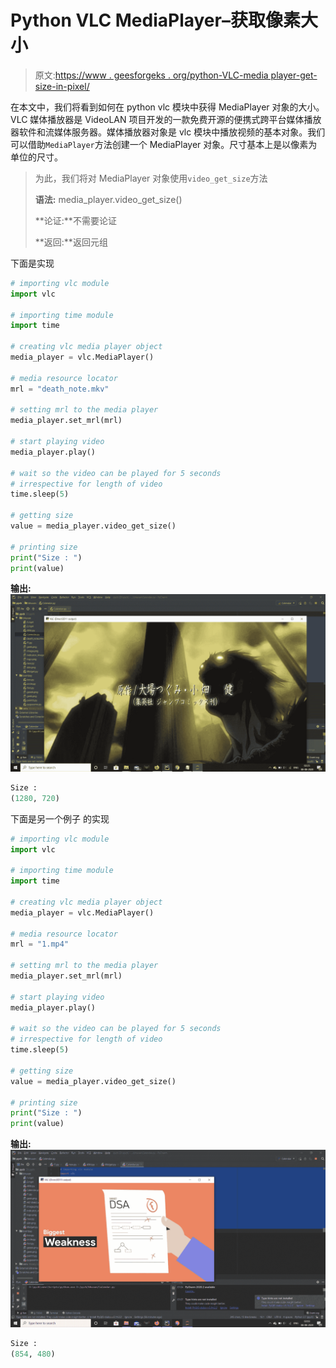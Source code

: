 # Python VLC MediaPlayer–获取像素大小

> 原文:[https://www . geesforgeks . org/python-VLC-media player-get-size-in-pixel/](https://www.geeksforgeeks.org/python-vlc-mediaplayer-getting-size-of-it-in-pixel/)

在本文中，我们将看到如何在 python vlc 模块中获得 MediaPlayer 对象的大小。VLC 媒体播放器是 VideoLAN 项目开发的一款免费开源的便携式跨平台媒体播放器软件和流媒体服务器。媒体播放器对象是 vlc 模块中播放视频的基本对象。我们可以借助`MediaPlayer`方法创建一个 MediaPlayer 对象。尺寸基本上是以像素为单位的尺寸。

> 为此，我们将对 MediaPlayer 对象使用`video_get_size`方法
> 
> **语法:** media_player.video_get_size()
> 
> **论证:**不需要论证
> 
> **返回:**返回元组

下面是实现

```py
# importing vlc module
import vlc

# importing time module
import time

# creating vlc media player object
media_player = vlc.MediaPlayer()

# media resource locator
mrl = "death_note.mkv"

# setting mrl to the media player
media_player.set_mrl(mrl)

# start playing video
media_player.play()

# wait so the video can be played for 5 seconds
# irrespective for length of video
time.sleep(5)

# getting size
value = media_player.video_get_size()

# printing size
print("Size : ")
print(value)
```

**输出:**
![](img/33c5fe6e13ea1c939ea793883a04f9c7.png)

```py
Size : 
(1280, 720)

```

下面是另一个例子
的实现

```py
# importing vlc module
import vlc

# importing time module
import time

# creating vlc media player object
media_player = vlc.MediaPlayer()

# media resource locator
mrl = "1.mp4"

# setting mrl to the media player
media_player.set_mrl(mrl)

# start playing video
media_player.play()

# wait so the video can be played for 5 seconds
# irrespective for length of video
time.sleep(5)

# getting size
value = media_player.video_get_size()

# printing size
print("Size : ")
print(value)
```

**输出:**
![](img/adad80dcd4fb054e2f8093e65d2cb30f.png)

```py
Size : 
(854, 480)
```